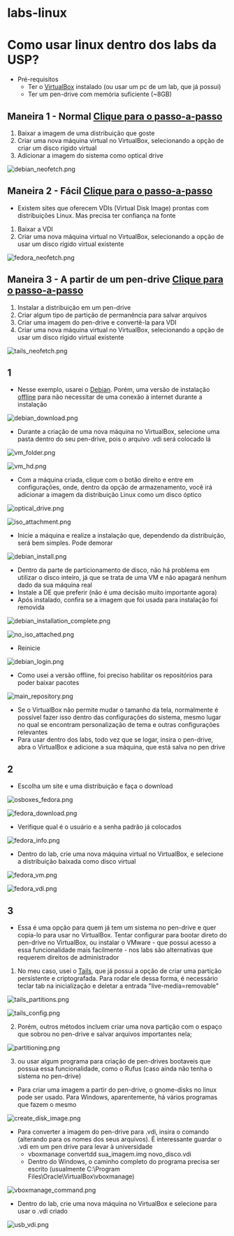 # labs-linux

# Como usar linux dentro dos labs da USP?
- Pré-requisitos
    - Ter o [VirtualBox](https://www.virtualbox.org/wiki/Downloads) instalado (ou usar um pc de um lab, que já possui)
    - Ter um pen-drive com memória suficiente (~8GB)


## Maneira 1 - Normal [Clique para o passo-a-passo](#1)
1. Baixar a imagem de uma distribuição que goste
3. Criar uma nova máquina virtual no VirtualBox, selecionando a opção de criar um disco rígido virtual
4. Adicionar a imagem do sistema como optical drive

![debian_neofetch.png](/images/debian_neofetch.png)

## Maneira 2 - Fácil [Clique para o passo-a-passo](#2)
- Existem sites que oferecem VDIs (Virtual Disk Image) prontas com distribuições Linux. Mas precisa ter confiança na fonte
1. Baixar a VDI
2. Criar uma nova máquina virtual no VirtualBox, selecionando a opção de usar um disco rígido virtual existente

![fedora_neofetch.png](/images/fedora_neofetch.png)

## Maneira 3 - A partir de um pen-drive [Clique para o passo-a-passo](#3)
1. Instalar a distribuição em um pen-drive
2. Criar algum tipo de partição de permanência para salvar arquivos
3. Criar uma imagem do pen-drive e convertê-la para VDI
4. Criar uma nova máquina virtual no VirtualBox, selecionando a opção de usar um disco rígido virtual existente

![tails_neofetch.png](/images/tails_neofetch.png)


## 1
- Nesse exemplo, usarei o [Debian](https://www.debian.org/download). Porém, uma versão de instalação [offline](https://cdimage.debian.org/debian-cd/current/amd64/iso-dvd/debian-11.2.0-amd64-DVD-1.iso) para não necessitar de uma conexão à internet durante a instalação

![debian_download.png](/images/debian_download.png)

- Durante a criação de uma nova máquina no VirtualBox, selecione uma pasta dentro do seu pen-drive, pois o arquivo .vdi será colocado lá

![vm_folder.png](/images/vm_folder.png)

![vm_hd.png](/images/vm_hd.png)

- Com a máquina criada, clique com o botão direito e entre em configurações, onde, dentro da opção de armazenamento, você irá adicionar a imagem da distribuição Linux como um disco óptico

![optical_drive.png](/images/optical_drive.png)

![iso_attachment.png](/images/iso_attachment.png)

- Inicie a máquina e realize a instalação que, dependendo da distribuição, será bem simples. Pode demorar

![debian_install.png](/images/debian_install.png)

- Dentro da parte de particionamento de disco, não há problema em utilizar o disco inteiro, já que se trata de uma VM e não apagará nenhum dado da sua máquina real
- Instale a DE que preferir (não é uma decisão muito importante agora)
- Após instalado, confira se a imagem que foi usada para instalação foi removida

![debian_installation_complete.png](/images/debian_installation_complete.png)

![no_iso_attached.png](/images/no_iso_attached.png)

- Reinicie

![debian_login.png](/images/debian_login.png)

- Como usei a versão offline, foi preciso habilitar os repositórios para poder baixar pacotes

![main_repository.png](/images/main_repository.png)

- Se o VirtualBox não permite mudar o tamanho da tela, normalmente é possível fazer isso dentro das configurações do sistema, mesmo lugar no qual se encontram personalização de tema e outras configurações relevantes
- Para usar dentro dos labs, todo vez que se logar, insira o pen-drive, abra o VirtualBox e adicione a sua máquina, que está salva no pen drive

## 2
- Escolha um site e uma distribuição e faça o download

![osboxes_fedora.png](/images/osboxes_fedora.png)

![fedora_download.png](/images/fedora_download.png)

- Verifique qual é o usuário e a senha padrão já colocados

![fedora_info.png](/images/fedora_info.png)

- Dentro do lab, crie uma nova máquina virtual no VirtualBox, e selecione a distribuição baixada como disco virtual

![fedora_vm.png](/images/fedora_vm.png)

![fedora_vdi.png](/images/fedora_vdi.png)

## 3
- Essa é uma opção para quem já tem um sistema no pen-drive e quer copia-lo para usar no VirtualBox. Tentar configurar para bootar direto do pen-drive no VirtualBox, ou instalar o VMware - que possui acesso a essa funcionalidade mais facilmente - nos labs são alternativas que requerem direitos de administrador
1. No meu caso, usei o [Tails](https://tails.boum.org/), que já possui a opção de criar uma partição persistente e criptografada. Para rodar ele dessa forma, é necessário teclar tab na inicialização e deletar a entrada "live-media=removable"

![tails_partitions.png](/images/tails_partitions.png)

![tails_config.png](/images/tails_config.png)

2. Porém, outros métodos incluem criar uma nova partição com o espaço que sobrou no pen-drive e salvar arquivos importantes nela;

![partitioning.png](/images/partitioning.png)

3. ou usar algum programa para criação de pen-drives bootaveis que possua essa funcionalidade, como o Rufus (caso ainda não tenha o sistema no pen-drive)
- Para criar uma imagem a partir do pen-drive, o gnome-disks no linux pode ser usado. Para Windows, aparentemente, há vários programas que fazem o mesmo

![create_disk_image.png](/images/create_disk_image.png)

- Para converter a imagem do pen-drive para .vdi, insira o comando (alterando para os nomes dos seus arquivos). É interessante guardar o .vdi em um pen drive para levar à universidade
    - vboxmanage convertdd sua_imagem.img novo_disco.vdi
    - Dentro do Windows, o caminho completo do programa precisa ser escrito (usualmente C:\Program Files\Oracle\VirtualBox\vboxmanage)

![vboxmanage_command.png](/images/vboxmanage_command.png)

- Dentro do lab, crie uma nova máquina no VirtualBox e selecione para usar o .vdi criado

![usb_vdi.png](/images/usb_vdi.png)
